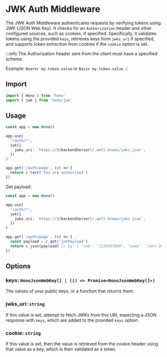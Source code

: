 # JWK Auth Middleware

The JWK Auth Middleware authenticates requests by verifying tokens using JWK (JSON Web Key). It checks for an `Authorization` header and other configured sources, such as cookies, if specified. Specifically, it validates tokens using the provided `keys`, retrieves keys from `jwks_uri` if specified, and supports token extraction from cookies if the `cookie` option is set.

:::info
The Authorization header sent from the client must have a specified scheme.

Example: `Bearer my.token.value` or `Basic my.token.value`
:::

## Import

```ts
import { Hono } from 'hono'
import { jwk } from 'hono/jwk'
```

## Usage

```ts
const app = new Hono()

app.use(
  '/auth/*',
  jwk({
    jwks_uri: `https://${backendServer}/.well-known/jwks.json`,
  })
)

app.get('/auth/page', (c) => {
  return c.text('You are authorized')
})
```

Get payload:

```ts
const app = new Hono()

app.use(
  '/auth/*',
  jwk({
    jwks_uri: `https://${backendServer}/.well-known/jwks.json`,
  })
)

app.get('/auth/page', (c) => {
  const payload = c.get('jwtPayload')
  return c.json(payload) // eg: { "sub": "1234567890", "name": "John Doe", "iat": 1516239022 }
})
```

## Options

### <Badge type="info" text="optional" /> keys: `HonoJsonWebKey[] | (() => Promise<HonoJsonWebKey[]>)`

The values of your public keys, or a function that returns them.

### <Badge type="info" text="optional" /> jwks_uri: `string`

If this value is set, attempt to fetch JWKs from this URI, expecting a JSON response with `keys`, which are added to the provided `keys` option.

### <Badge type="info" text="optional" /> cookie: `string`

If this value is set, then the value is retrieved from the cookie header using that value as a key, which is then validated as a token.
